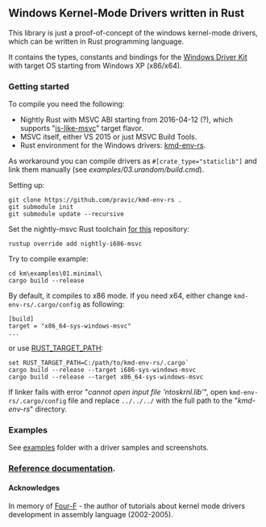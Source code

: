 ## Windows Kernel-Mode Drivers written in Rust

This library is just a proof-of-concept of the windows kernel-mode drivers, which can be written in Rust programming language.

It contains the types, constants and bindings for the [Windows Driver Kit](https://en.wikipedia.org/wiki/Windows_Driver_Kit)
with target OS starting from Windows XP (x86/x64).


### Getting started

To compile you need the following:

* Nightly Rust with MSVC ABI starting from 2016-04-12 (?), which supports "[is-like-msvc](https://github.com/rust-lang/rust/pull/32823)" target flavor.
* MSVC itself, either VS 2015 or just MSVC Build Tools.
* Rust environment for the Windows drivers: [kmd-env-rs](https://github.com/pravic/kmd-env-rs).

As workaround you can compile drivers as `#[crate_type="staticlib"]` and link them manually (see *examples/03.urandom/build.cmd*).


Setting up:

```
git clone https://github.com/pravic/kmd-env-rs .
git submodule init
git submodule update --recursive
```

Set the nightly-msvc Rust toolchain [for this](https://github.com/rust-lang-nursery/multirust-rs#directory-overrides) repository:

`rustup override add nightly-i686-msvc`

Try to compile example:

```
cd km\examples\01.minimal\
cargo build --release
```

By default, it compiles to x86 mode.
If you need x64, either change `kmd-env-rs/.cargo/config` as following:

```
[build]
target = "x86_64-sys-windows-msvc"
...
```

or use [RUST_TARGET_PATH](https://github.com/rust-lang/rfcs/blob/master/text/0131-target-specification.md):

```
set RUST_TARGET_PATH=C:/path/to/kmd-env-rs/.cargo`
cargo build --release --target i686-sys-windows-msvc
cargo build --release --target x86_64-sys-windows-msvc
```

If linker fails with error "*cannot open input file 'ntoskrnl.lib'*",
open `kmd-env-rs/.cargo/config` file and replace `../../../` with the full path to the "*kmd-env-rs*" directory.


### Examples

See [examples](https://github.com/pravic/winapi-kmd-rs/tree/master/examples) folder with a driver samples and screenshots.


### [Reference documentation](http://pravic.github.io/winapi-kmd-rs/).


#### Acknowledges

In memory of [Four-F](https://web.archive.org/web/20130530073702/http://www.freewebs.com/four-f/) - the author of tutorials about kernel mode drivers
development in assembly language (2002-2005).
